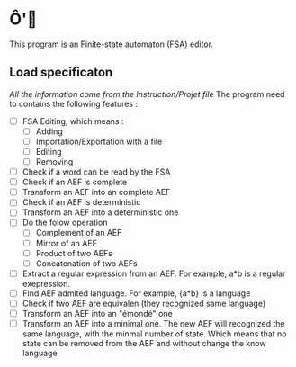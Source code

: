 # Ô'🍅
This program is an Finite-state automaton (FSA) editor.

## Load specificaton
*All the information come from the Instruction/Projet file*
The program need to contains the following features :
- [ ] FSA Editing, which means :
  - [ ] Adding
  - [ ] Importation/Exportation with a file
  - [ ] Editing
  - [ ] Removing
- [ ] Check if a word can be read by the FSA
- [ ] Check if an AEF is complete
- [ ] Transform an AEF into an complete AEF
- [ ] Check if an AEF is deterministic
- [ ] Transform an AEF into a deterministic one
- [ ] Do the folow operation
    - [ ] Complement of an AEF
    - [ ] Mirror of an AEF
    - [ ] Product of two AEFs
    - [ ] Concatenation of two AEFs 
- [ ] Extract a regular expression from an AEF. For example, a\*b is a regular exepression.
- [ ] Find AEF admited language. For example, {a*b} is a language
- [ ] Check if two AEF are equivalen (they recognized same language)
- [ ] Transform an AEF into an "émondé" one
- [ ] Transform an AEF into a minimal one. The new AEF will recognized the same language, with the minmal number of state. Which means that no state can be removed from the AEF and without change the know language